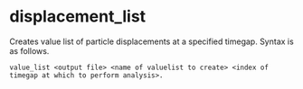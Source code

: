 <h1>displacement_list</h1>

Creates value list of particle displacements at a specified timegap. Syntax is as follows.

``value_list <output file> <name of valuelist to create> <index of timegap at which to perform analysis>.``

